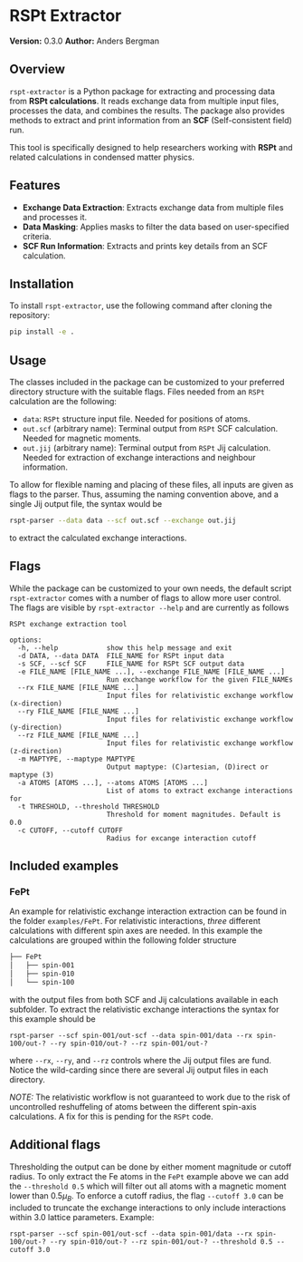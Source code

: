 # RSPt Extractor

**Version:** 0.3.0
**Author:** Anders Bergman

## Overview

`rspt-extractor` is a Python package for extracting and processing data from **RSPt calculations**. It reads exchange data from multiple input files, processes the data, and combines the results. The package also provides methods to extract and print information from an **SCF** (Self-consistent field) run.

This tool is specifically designed to help researchers working with **RSPt** and related calculations in condensed matter physics.

## Features

- **Exchange Data Extraction**: Extracts exchange data from multiple files and processes it.
- **Data Masking**: Applies masks to filter the data based on user-specified criteria.
- **SCF Run Information**: Extracts and prints key details from an SCF calculation.

## Installation

To install `rspt-extractor`, use the following command after cloning the repository:

```bash
pip install -e .
```

## Usage

The classes included in the package can be customized to your preferred directory structure with the suitable flags. Files needed from an `RSPt` calculation are the following:

- `data`: `RSPt` structure input file. Needed for positions of atoms.
- `out.scf` (arbitrary name): Terminal output from `RSPt` SCF calculation. Needed for magnetic moments.
- `out.jij` (arbitrary name): Terminal output from `RSPt` Jij calculation. Needed for extraction of exchange interactions and neighbour information.

To allow for flexible naming and placing of these files, all inputs are given as flags to the parser. Thus, assuming the naming convention above, and a single Jij output file, the syntax would be

```bash
rspt-parser --data data --scf out.scf --exchange out.jij
```

to extract the calculated exchange interactions.

## Flags

While the package can be customized to your own needs, the default script `rspt-extractor` comes with a number of flags to allow more user control. The flags are visible by `rspt-extractor --help` and are currently as follows

```syntax
RSPt exchange extraction tool

options:
  -h, --help            show this help message and exit
  -d DATA, --data DATA  FILE_NAME for RSPt input data
  -s SCF, --scf SCF     FILE_NAME for RSPt SCF output data
  -e FILE_NAME [FILE_NAME ...], --exchange FILE_NAME [FILE_NAME ...]
                        Run exchange workflow for the given FILE_NAMEs
  --rx FILE_NAME [FILE_NAME ...]
                        Input files for relativistic exchange workflow (x-direction)
  --ry FILE_NAME [FILE_NAME ...]
                        Input files for relativistic exchange workflow (y-direction)
  --rz FILE_NAME [FILE_NAME ...]
                        Input files for relativistic exchange workflow (z-direction)
  -m MAPTYPE, --maptype MAPTYPE
                        Output maptype: (C)artesian, (D)irect or maptype (3)
  -a ATOMS [ATOMS ...], --atoms ATOMS [ATOMS ...]
                        List of atoms to extract exchange interactions for
  -t THRESHOLD, --threshold THRESHOLD
                        Threshold for moment magnitudes. Default is 0.0
  -c CUTOFF, --cutoff CUTOFF
                        Radius for excange interaction cutoff
```

## Included examples

### FePt

An example for relativistic exchange interaction extraction can be found in the folder `examples/FePt`. For relativistic interactions, *three* different calculations with different spin axes are needed. In this example the calculations are grouped within the following folder structure

```bash
├── FePt
│   ├── spin-001
│   ├── spin-010
│   └── spin-100
```

with the output files from both SCF and Jij calculations available in each subfolder. To extract the relativistic exchange interactions the syntax for this example should be

```syntax
rspt-parser --scf spin-001/out-scf --data spin-001/data --rx spin-100/out-? --ry spin-010/out-? --rz spin-001/out-?
```

where `--rx`, `--ry`, and `--rz` controls where the Jij output files are fund. Notice the wild-carding since there are several Jij output files in each directory.

*NOTE:* The relativistic workflow is not guaranteed to work due to the risk of uncontrolled reshuffeling of atoms between the different spin-axis calculations. A fix for this is pending for the `RSPt` code.

## Additional flags

Thresholding the output can be done by either moment magnitude or cutoff radius. To only extract the Fe atoms in the `FePt` example above we can add the `--threshold 0.5` which will filter out all atoms with a magnetic moment lower than $0.5 \mu_B$. To enforce a cutoff radius, the flag `--cutoff 3.0` can be included to truncate the exchange interactions to only include interactions within $3.0$ lattice parameters. Example:

```syntax
rspt-parser --scf spin-001/out-scf --data spin-001/data --rx spin-100/out-? --ry spin-010/out-? --rz spin-001/out-? --threshold 0.5 --cutoff 3.0
```
